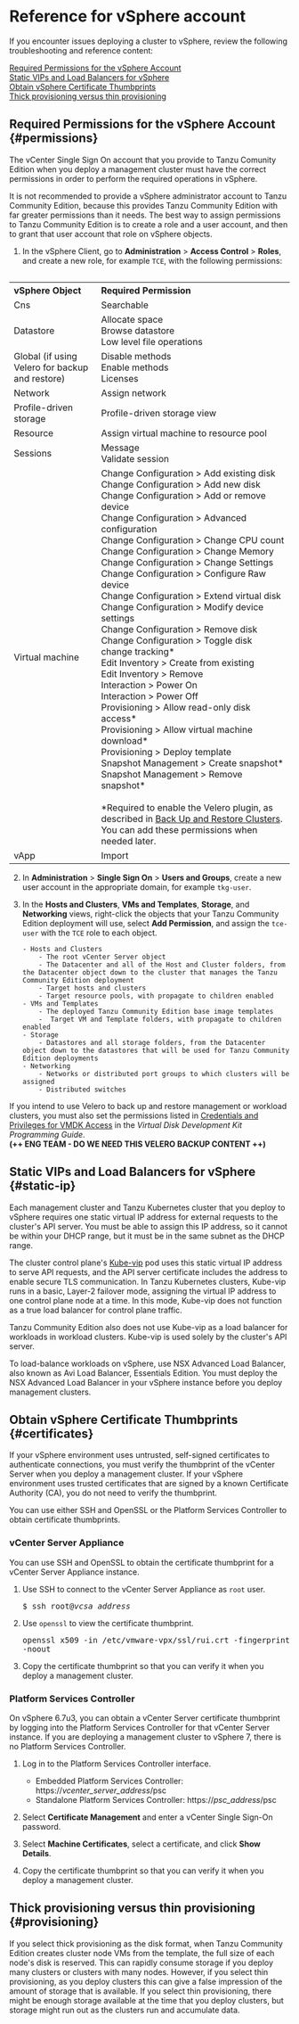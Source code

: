 # Reference for vSphere account

If you encounter issues deploying a cluster to vSphere, review the following troubleshooting and reference content:  

[Required Permissions for the vSphere Account](#permissions)  
[Static VIPs and Load Balancers for vSphere](#static-ip)  
[Obtain vSphere Certificate Thumbprints](#certificates)  
[Thick provisioning versus thin provisioning](#provisioning) 
<!--## Configure the Supervisor Cluster as a Management cluster

On vSphere 7 and later, the vSphere with Tanzu feature includes a Supervisor Cluster that you can configure as a management cluster for Tanzu Community Edition. This means that on vSphere 7, you do not need to use the `tanzu management-cluster create` to deploy a management cluster if vSphere with Tanzu is enabled. Deploying a Tanzu Community Edition management cluster to vSphere 7 when vSphere with Tanzu is not enabled is supported, but the preferred option is to enable vSphere with Tanzu and use the built-in Supervisor Cluster.

The Tanzu CLI works with both management clusters deployed through vSphere with Tanzu and management clusters deployed by Tanzu Community Edition on Azure, Amazon EC2, and vSphere 6.7, letting you deploy and manage workload clusters across multiple infrastructures using a single tool. For more information, see [Use the Tanzu CLI with a vSphere with Tanzu Supervisor Cluster](../tanzu-k8s-clusters/connect-vsphere7.md).

For information about the vSphere with Tanzu feature in vSphere 7, see [vSphere with Tanzu Configuration and Management](https://docs.vmware.com/en/VMware-vSphere/7.0/vmware-vsphere-with-kubernetes/GUID-152BE7D2-E227-4DAA-B527-557B564D9718.html) in the vSphere 7 documentation.

**NOTE**: On VMware Cloud on AWS and Azure VMware Solution, you cannot create a supervisor cluster, and need to deploy a management cluster to run `tanzu` commands.-->


## </a> Required Permissions for the vSphere Account {#permissions}

The vCenter Single Sign On account that you provide to Tanzu Comunity Edition when you deploy a management cluster must have the correct permissions in order to perform the required operations in vSphere.  

It is not recommended to provide a vSphere administrator account to Tanzu Community Edition, because this provides Tanzu Community Edition with far greater permissions than it needs. The best way to assign permissions to Tanzu Community Edition is to create a role and a user account, and then to grant that user account that role on vSphere objects.

1. In the vSphere Client, go to **Administration** > **Access Control** > **Roles**, and create a new role, for example `TCE`, with the following permissions:

  <table style="border:1pix solid black;,> width="100%" align="left">
   <tr>
    <th scope="col" align="left">vSphere Object </th>
    <th scope="col" align="left">Required Permission </th>
   </tr>
   <tr>
    <td>Cns</td>
    <td>Searchable</td>
   </tr>
   <tr>
    <td>Datastore</td>
    <td>Allocate space<br />
    Browse datastore<br />
	Low level file operations</td>
   </tr>
   <tr>
    <td>Global (if using Velero for backup and restore)</td>
    <td>Disable methods<br />
    Enable methods<br />
	Licenses</td>
   </tr>
   <tr>
    <td>Network</td>
    <td>Assign network</td>
   </tr>
   <tr>
    <td>Profile-driven storage</td>
    <td>Profile-driven storage view</td>
   </tr>
   <tr>
    <td>Resource</td>
    <td>Assign virtual machine to resource pool</td>
   </tr>
   <tr>
     <td>Sessions</td>
     <td>Message<br />
     Validate session</td>
   </tr>  
   <tr>
    <td>Virtual machine</td>
    <td>
      Change Configuration &gt; Add existing disk<br />
      Change Configuration &gt; Add new disk<br />
      Change Configuration &gt; Add or remove device<br />
      Change Configuration &gt; Advanced configuration<br />
      Change Configuration &gt; Change CPU count<br />
      Change Configuration &gt; Change Memory<br />
      Change Configuration &gt; Change Settings<br />
      Change Configuration &gt; Configure Raw device<br />
      Change Configuration &gt; Extend virtual disk<br />
      Change Configuration &gt; Modify device settings<br />
      Change Configuration &gt; Remove disk<br />
      Change Configuration &gt; Toggle disk change tracking*<br />
      Edit Inventory &gt; Create from existing<br />
      Edit Inventory &gt; Remove<br />
      Interaction &gt; Power On<br />
      Interaction &gt; Power Off<br />
      Provisioning &gt; Allow read-only disk access*<br />
      Provisioning &gt; Allow virtual machine download*<br />
      Provisioning &gt; Deploy template<br />
      Snapshot Management &gt; Create snapshot*<br />
      Snapshot Management &gt; Remove snapshot*<br /><br />
      *Required to enable the Velero plugin, as described in <a href="../cluster-lifecycle/backup-restore-mgmt-cluster.md">Back Up and Restore Clusters</a>. You can add these permissions when needed later.
      </td>
   </tr>
   <tr>
    <td>vApp</td>
    <td>Import</td>
   </tr>
   </table>
   
2. In **Administration** > **Single Sign On** > **Users and Groups**, create a new user account in the appropriate domain, for example `tkg-user`.
3.  In the **Hosts and Clusters**, **VMs and Templates**, **Storage**, and **Networking** views, right-click the objects that your Tanzu Community Edition deployment will use, select **Add Permission**, and assign the `tce-user`  with the `TCE` role to each object.

        - Hosts and Clusters
            - The root vCenter Server object
            - The Datacenter and all of the Host and Cluster folders, from the Datacenter object down to the cluster that manages the Tanzu Community Edition deployment
            - Target hosts and clusters
            - Target resource pools, with propagate to children enabled
        - VMs and Templates
            - The deployed Tanzu Community Edition base image templates
            -  Target VM and Template folders, with propagate to children enabled
        - Storage
            - Datastores and all storage folders, from the Datacenter object down to the datastores that will be used for Tanzu Community Edition deployments 
        - Networking
            - Networks or distributed port groups to which clusters will be assigned
            - Distributed switches

<!--**NOTE**: If you are deploying Tanzu Kubernetes clusters to vSphere 7 and vSphere with Tanzu is enabled, you must set the **Global** > **Cloud Admin** permission in addition to the permissions listed below.-->
 If you intend to use Velero to back up and restore management or workload clusters, you must also set the permissions listed in [Credentials and Privileges for VMDK Access](https://code.vmware.com/docs/11750/virtual-disk-development-kit-programming-guide/GUID-8301C6CF-37C2-42CC-B4C5-BB1DD28F79C9.html) in the *Virtual Disk Development Kit Programming Guide*.  
 **(++ ENG TEAM - DO WE NEED THIS VELERO BACKUP CONTENT ++)**

##  Static VIPs and Load Balancers for vSphere {#static-ip}

Each management cluster and Tanzu Kubernetes cluster that you deploy to vSphere requires one static virtual IP address for external requests to the cluster's API server. You must be able to assign this IP address, so it cannot be within your DHCP range, but it must be in the same subnet as the DHCP range.

The cluster control plane's [Kube-vip](https://kube-vip.io/) pod uses this static virtual IP address to serve API requests, and the API server certificate includes the address to enable secure TLS communication.  In Tanzu Kubernetes clusters, Kube-vip runs in a basic, Layer-2 failover mode, assigning the virtual IP address to one control plane node at a time. In this mode, Kube-vip does not function as a true load balancer for control plane traffic.

Tanzu Community Edition also does not use Kube-vip as a load balancer for workloads in workload clusters.
Kube-vip is used solely by the cluster's API server.

To load-balance workloads on vSphere, use NSX Advanced Load Balancer, also known as Avi Load Balancer, Essentials Edition.
You must deploy the NSX Advanced Load Balancer in your vSphere instance before you deploy management clusters.  
<!-- ENG TEAM - DO WE NEED THIS CONTENT ABOUT NSX ADVANCE LOAD BALANCER AND DO WE NEED TO LINK OUT TO https://docs.vmware.com/en/VMware-Tanzu-Kubernetes-Grid/1.3/vmware-tanzu-kubernetes-grid-13/GUID-mgmt-clusters-install-nsx-adv-lb.html question open on this-->

## Obtain vSphere Certificate Thumbprints {#certificates}

If your vSphere environment uses untrusted, self-signed certificates to authenticate connections, you must verify the thumbprint of the vCenter Server when you deploy a management cluster. If your vSphere environment uses trusted certificates that are signed by a known Certificate Authority (CA), you do not need to verify the thumbprint.

You can use either SSH and OpenSSL or the Platform Services Controller to obtain certificate thumbprints.

### vCenter Server Appliance  

You can use SSH and OpenSSL to obtain the certificate thumbprint for a vCenter Server Appliance instance. 

1. Use SSH to connect to the vCenter Server Appliance as `root` user.<pre>$ ssh root@<i>vcsa_address</i></pre>
2. Use `openssl` to view the certificate thumbprint. <pre>openssl x509 -in /etc/vmware-vpx/ssl/rui.crt -fingerprint -sha1 -noout</pre>
3. Copy the certificate thumbprint so that you can verify it when you deploy a management cluster.

### Platform Services Controller 

On vSphere 6.7u3, you can obtain a vCenter Server certificate thumbprint by logging into the Platform Services Controller for that vCenter Server instance. If you are deploying a management cluster to vSphere 7, there is no Platform Services Controller.

1. Log in to the Platform Services Controller interface. 

    - Embedded Platform Services Controller: https://<i>vcenter_server_address</i>/psc
    - Standalone Platform Services Controller: https://<i>psc_address</i>/psc

1. Select **Certificate Management** and enter a vCenter Single Sign-On password.
1. Select **Machine Certificates**, select a certificate, and click **Show Details**.
1. Copy the certificate thumbprint so that you can verify it when you deploy a management cluster.

## Thick provisioning versus thin provisioning {#provisioning}

If you select thick provisioning as the disk format, when Tanzu Community Edition creates cluster node VMs from the template, the full size of each node's disk is reserved. This can rapidly consume storage if you deploy many clusters or clusters with many nodes. However, if you select thin provisioning, as you deploy clusters this can give a false impression of the amount of storage that is available. If you select thin provisioning, there might be enough storage available at the time that you deploy clusters, but storage might run out as the clusters run and accumulate data.    